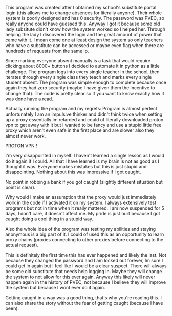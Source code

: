 This program was created after I obtained my school's substitute portal login (this allows me to change absences for literally anyone). Their whole system
is poorly designed and has 0 security. The password was PVEC, so really anyone could have guessed this. Anyway I got it because some old lady subsitute didn't know
how the system worked so I helped her. Through helping the lady I discovered the login and the great amount of power that came with it. I mean come one at least design the system
so only teachers who have a substitute can be accessed or maybe even flag when there are hundreds of requests from the same ip.

Since marking everyone absent manually is a task that would require clicking about 8000+ buttons I decided to automate it in python as a little challenge.
The program logs into every single teacher in the school, then iterates through every single class they teach and marks every single student absent.
The program was simple enough to complete because once again they had zero security (maybe I have given them the incentive to change that).
The code is pretty clear so if you want to know exactly how it was done have a read.

Actually running the program and my regrets:
Program is almost perfect unfortunately I am an impulsive thinker and didn't think twice when setting up a proxy
essentially im retarded and could of literally downloaded proton vpn to get away with it but I wanted to be fancy and use a stupid little free
proxy which aren't even safe in the first place and are slower also they almost never work.

PROTON VPN !

I'm very disappointed in myself. I haven't learned a single lesson as I would do it again if I could. All that I have learned is my brain is not as
good as I thought it was. Everyone makes mistakes but this is just stupid and disappointing. Nothing about this was impressive if I got caught.

No point in robbing a bank if you got caught (slightly different situation but point is clear).

Why would I make an assumption that the proxy would just immediately work in the code if I activated it on my system.
I always extensively test programs but not in time when it really mattered. I am now suspended for 5 days, I don't care, it doesn't affect me.
My pride is just hurt because I got caught doing a cool thing in a stupid way.

Also the whole idea of the program was testing my abilities and staying anonymous is a big part of it. I could of used this as an opportunity
to learn proxy chains (proxies connecting to other proxies before connecting to the actual request).

This is definitely the first time this has ever happened and likely the last. Not because they changed the password and I am locked out forever, Im sure I could get in again but
I feel like I would be a clear suspect. There will always be some old substitute that needs help logging in. Maybe they will change the system to not allow for this ever again. Anyway this
likely will never happen again in the history of PVEC, not because I believe they will improve the system but because I wont ever do it again.

Getting caught in a way was a good thing, that's why you're reading this. I can also share the story without the fear of getting caught (because I have been).

